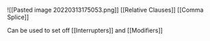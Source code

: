 ![[Pasted image 20220313175053.png]]
[[Relative Clauses]]
[[Comma Splice]]


Can be used to set off [[Interrupters]] and [[Modifiers]]
